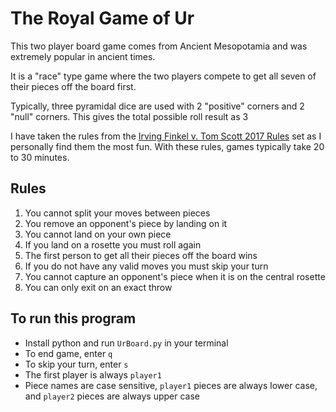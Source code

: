 # The Royal Game of Ur

This two player board game comes from Ancient Mesopotamia and was extremely popular in ancient times.

It is a "race" type game where the two players compete to get all seven of their pieces off the board first.

Typically, three pyramidal dice are used with 2 "positive" corners and 2 "null" corners. This gives the total possible roll result as 3

I have taken the rules from the [Irving Finkel v. Tom Scott 2017 Rules](https://www.mastersofgames.com/rules/royal-ur-rules.htm?srsltid=AfmBOoo6QlxweiQLRuOJWrx_CzGTnTRkXtQ_8NjSnufVDV9ew_w6NprL) set as I personally find them the most fun. With these rules, games typically take 20 to 30 minutes.

## Rules
1. You cannot split your moves between pieces
2. You remove an opponent's piece by landing on it
3. You cannot land on your own piece
4. If you land on a rosette you must roll again
5. The first person to get all their pieces off the board wins
6. If you do not have any valid moves you must skip your turn
7. You cannot capture an opponent's piece when it is on the central rosette
8. You can only exit on an exact throw

## To run this program
- Install python and run `UrBoard.py` in your terminal
- To end game, enter `q`
- To skip your turn, enter `s`
- The first player is always `player1`
- Piece names are case sensitive, `player1` pieces are always lower case, and `player2` pieces are always upper case
